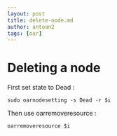 ```yaml
---
layout: post
title: delete-node.md
author: antoan2
tags: [oar]
---
```

# Deleting a node

First set state to Dead :
```
sudo oarnodesetting -s Dead -r $i
```

Then use oarremoveresource :
```
oarremoveresource $i
```
